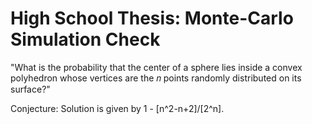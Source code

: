 # High School Thesis: Monte-Carlo Simulation Check

"What is the probability that the center of a sphere lies inside a
convex polyhedron whose vertices are the 𝑛 points randomly distributed on its surface?"

Conjecture: Solution is given by 1 - [n^2-n+2]/[2^n].
